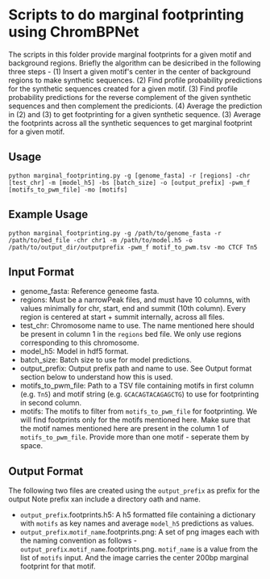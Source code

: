 # Scripts to do marginal footprinting using ChromBPNet

The scripts in this folder provide marginal footprints for a given motif and background regions.  Briefly the algorithm can be desicribed in the following three steps -  (1) Insert a given motif's center in the center of background regions to make synthetic sequences. (2) Find profile probability predictions for the synthetic sequences created for a given motif. (3) Find profile probability predictions for the reverse complement of the given synthetic sequences and then complement the predicionts. (4) Average the prediction in (2) and (3) to get footprinting for a given synthetic sequence. (3) Average the footprints across all the synthetic sequences to get marginal footprint for a given motif.

## Usage

```
python marginal_footprinting.py -g [genome_fasta] -r [regions] -chr [test_chr] -m [model_h5] -bs [batch_size] -o [output_prefix] -pwm_f [motifs_to_pwm_file] -mo [motifs]
```

## Example Usage

```
python marginal_footprinting.py -g /path/to/genome_fasta -r /path/to/bed_file -chr chr1 -m /path/to/model.h5 -o /path/to/output_dir/outputprefix -pwm_f motif_to_pwm.tsv -mo CTCF Tn5
```

## Input Format

- genome_fasta: Reference geneome fasta.
- regions: Must be a narrowPeak files, and must have 10 columns, with values minimally for chr, start, end and summit (10th column). Every region is centered at start + summit internally, across all files. 
- test_chr: Chromosome name to use. The name mentioned here should be present in column 1 in the `regions` bed file.  We only use regions corresponding to this chromosome.
- model_h5: Model in hdf5 format.
- batch_size: Batch size to use for model predictions.
- output_prefix: Output prefix path and name to use. See Output format section below to understand how this is used.
- motifs_to_pwm_file: Path to a TSV file containing motifs in first column (e.g. `Tn5`) and motif string (e.g. `GCACAGTACAGAGCTG`) to use for footprinting in second column. 
- motifs: The motifs to filter from `motifs_to_pwm_file` for footprinting. We will find footprints only for the motifs mentioned here. Make sure that the motif names mentioned here are present in the column 1 of `motifs_to_pwm_file`. Provide more than one motif - seperate them by space.


## Output Format

The following two files are created using the `output_prefix` as prefix for the output  Note prefix xan include a directory oath and name.

- `output_prefix`.footprints.h5: A h5 formatted file containing a dictionary with `motifs` as key names and average `model_h5` predictions as values.
- `output_prefix`.`motif_name`.footprints.png: A set of png images each with the naming convention as follows - `output_prefix`.`motif_name`.footprints.png. `motif_name` is a value from the list of `motifs` input. And the image carries the center 200bp marginal footprint for that motif.

